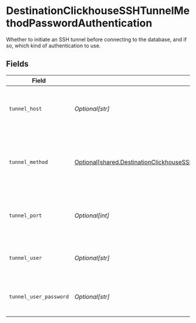 # DestinationClickhouseSSHTunnelMethodPasswordAuthentication

Whether to initiate an SSH tunnel before connecting to the database, and if so, which kind of authentication to use.


## Fields

| Field                                                                                                                                                                                        | Type                                                                                                                                                                                         | Required                                                                                                                                                                                     | Description                                                                                                                                                                                  | Example                                                                                                                                                                                      |
| -------------------------------------------------------------------------------------------------------------------------------------------------------------------------------------------- | -------------------------------------------------------------------------------------------------------------------------------------------------------------------------------------------- | -------------------------------------------------------------------------------------------------------------------------------------------------------------------------------------------- | -------------------------------------------------------------------------------------------------------------------------------------------------------------------------------------------- | -------------------------------------------------------------------------------------------------------------------------------------------------------------------------------------------- |
| `tunnel_host`                                                                                                                                                                                | *Optional[str]*                                                                                                                                                                              | :heavy_check_mark:                                                                                                                                                                           | Hostname of the jump server host that allows inbound ssh tunnel.                                                                                                                             |                                                                                                                                                                                              |
| `tunnel_method`                                                                                                                                                                              | [Optional[shared.DestinationClickhouseSSHTunnelMethodPasswordAuthenticationTunnelMethod]](undefined/models/shared/destinationclickhousesshtunnelmethodpasswordauthenticationtunnelmethod.md) | :heavy_check_mark:                                                                                                                                                                           | Connect through a jump server tunnel host using username and password authentication                                                                                                         |                                                                                                                                                                                              |
| `tunnel_port`                                                                                                                                                                                | *Optional[int]*                                                                                                                                                                              | :heavy_minus_sign:                                                                                                                                                                           | Port on the proxy/jump server that accepts inbound ssh connections.                                                                                                                          | 22                                                                                                                                                                                           |
| `tunnel_user`                                                                                                                                                                                | *Optional[str]*                                                                                                                                                                              | :heavy_check_mark:                                                                                                                                                                           | OS-level username for logging into the jump server host                                                                                                                                      |                                                                                                                                                                                              |
| `tunnel_user_password`                                                                                                                                                                       | *Optional[str]*                                                                                                                                                                              | :heavy_check_mark:                                                                                                                                                                           | OS-level password for logging into the jump server host                                                                                                                                      |                                                                                                                                                                                              |